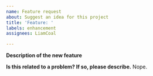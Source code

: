 ```yaml
---
name: Feature request
about: Suggest an idea for this project
title: 'Feature: '
labels: enhancement
assignees: LiamCoal

---
```


**Description of the new feature**
<!-- Replace with a description of your idea. -->

**Is this related to a problem? If so, please describe.**
Nope. <!-- Replace this line with a description of the problem (or issue reference), if any. -->
